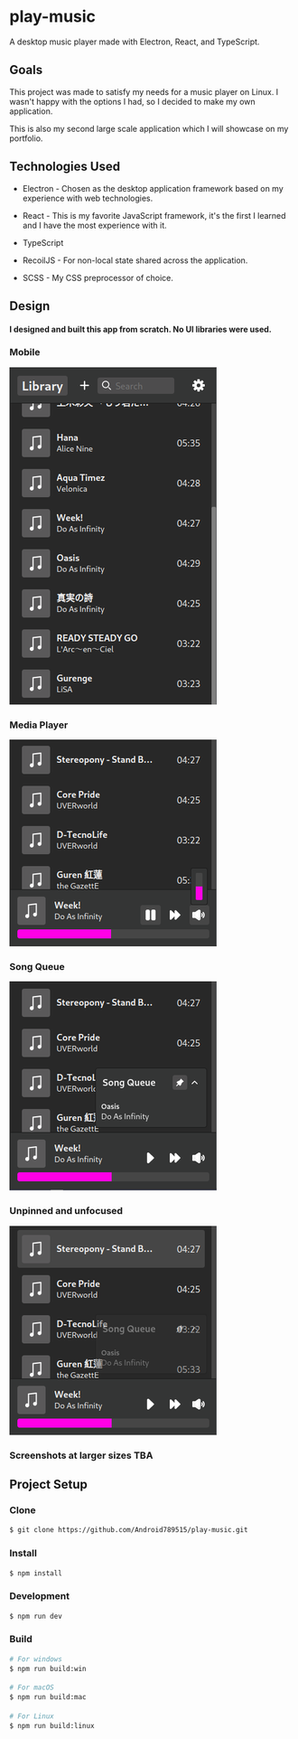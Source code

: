 # play-music

A desktop music player made with Electron, React, and TypeScript.

## Goals
This project was made to satisfy my needs for a music player on Linux.  I wasn't happy with the options I had, so I decided to make my own application.

This is also my second large scale application which I will showcase on my portfolio.

## Technologies Used
* Electron - Chosen as the desktop application framework based on my experience with web technologies.

* React - This is my favorite JavaScript framework, it's the first I learned and I have the most experience with it.

* TypeScript

* RecoilJS - For non-local state shared across the application.

* SCSS - My CSS preprocessor of choice.

## Design
#### I designed and built this app from scratch.  No UI libraries were used.

### Mobile
![Mobile](./screenshots/mobile.png)

### Media Player
![Media Player](./screenshots/media-player.png)

### Song Queue
![Song Queue](./screenshots/song-queue.png)

### Unpinned and unfocused
![Song Queue Unfocused](./screenshots/song-queue-unfocused.png)

### Screenshots at larger sizes TBA

## Project Setup

### Clone

```bash
$ git clone https://github.com/Android789515/play-music.git
```

### Install

```bash
$ npm install
```

### Development

```bash
$ npm run dev
```

### Build

```bash
# For windows
$ npm run build:win

# For macOS
$ npm run build:mac

# For Linux
$ npm run build:linux
```
